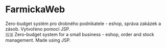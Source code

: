 # FarmickaWeb
Zero-budget systém pro drobného podnikatele - eshop, správa zakázek a zásob. Vytvořeno pomocí JSP.\
:gb: Zero-budget system for a small business - eshop, order and stock management. Made using JSP.
